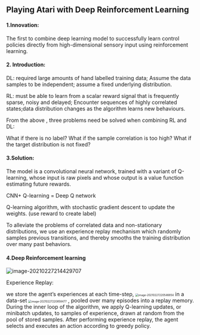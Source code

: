 ## Playing Atari with Deep Reinforcement Learning

#### 1.Innovation:

The first to combine deep learning model to successfully learn control policies directly from high-dimensional sensory input using reinforcement learning.

#### 2. Introduction:

DL: required large amounts of hand labelled training data; Assume the data samples to be independent; assume a fixed underlying distribution.

RL: must be able to learn from a scalar reward signal that is frequently sparse, noisy and delayed; Encounter sequences of highly correlated states;data distribution changes as the algorithm learns new behaviours.

From the above , three problems need be solved when combining RL and DL:

What if there is no label?
What if the sample correlation is too high?
What if the target distribution is not fixed?



#### 3.Solution:

The model is a convolutional neural network, trained with a variant of Q-learning, whose input is raw pixels and whose output is a value function estimating future rewards.

CNN+ Q-learning = Deep Q network

Q-learning algorithm, with stochastic gradient descent to update
the weights. (use reward to create label)

To alleviate the problems of correlated data and non-stationary distributions, we use an experience replay mechanism  which randomly samples previous transitions, and thereby
smooths the training distribution over many past behaviors.



#### 4.Deep Reinforcement learning

 ![image-20210227214429707](C:\Users\ZXH18\OneDrive\Desktop\graph\2.25.2021\image-20210227214429707.png)

Experience Replay:

we store the agent’s experiences at each time-step, <img src="C:\Users\ZXH18\OneDrive\Desktop\graph\2.25.2021\image-20210227220546854.png" alt="image-20210227220546854" style="zoom:50%;" /> in a data-set <img src="C:\Users\ZXH18\OneDrive\Desktop\graph\2.25.2021\image-20210227220858477.png" alt="image-20210227220858477" style="zoom: 50%;" /> , pooled over many episodes into a replay memory. During the inner
loop of the algorithm, we apply Q-learning updates, or minibatch updates, to samples of experience, drawn at random from the pool of stored samples. After performing experience replay, the agent selects and executes an action according to  greedy policy. 

